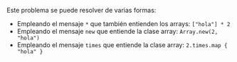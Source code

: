 Este problema se puede resolver de varias formas: 

* Empleando el mensaje `*` que también entienden los arrays:  `["hola"] * 2`
* Empleando el mensaje `new` que entiende la clase array: `Array.new(2, "hola")`
* Empleando el mensaje `times` que entiende la clase array: `2.times.map { "hola" }`